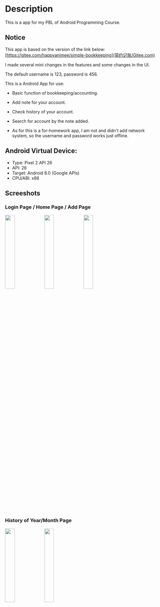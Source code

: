 # Description
 This is a app for my PBL of Android Programming Course.
 
 ## Notice
 This app is based on the version of the link below:
 [https://gitee.com/happyanimee/simple-bookkeeping](简约记账/Gitee.com)

 I made several mini changes in the features and some changes in the UI.
 
 The default username is 123, password is 456.
 
 This is a Android App for use:
 - Basic function of bookkeeping/accounting.
 - Add note for your account.
 - Check history of your account.
 - Search for account by the note added.
 
 - As for this is a for-homework app, I am not and didn't add network system, so the username and password works just offline.
 
## Android Virtual Device:
 - Type: Pixel 2 API 26
 - API: 26
 - Target: Android 8.0 (Google APIs)
 - CPU/ABI: x86
 
## Screeshots
### Login Page / Home Page / Add Page
<img src="https://user-images.githubusercontent.com/42086456/210241757-2a2519c4-67fc-4a03-a8d0-81eac20978d6.jpg" width=25%> <img src="https://user-images.githubusercontent.com/42086456/210241785-539e8e1f-3bf4-4ada-bf98-43462b2be480.jpg" width=25%> <img src="https://user-images.githubusercontent.com/42086456/210241816-1fe0c718-0816-4c7f-aed9-f1a32da54bef.jpg" width=25%>

### History of Year/Month Page
<img src="https://user-images.githubusercontent.com/42086456/210241827-8c674f9c-27fd-4ce4-a3d1-f4df1f554425.jpg" width=25%> <img src="https://user-images.githubusercontent.com/42086456/210241833-25728a79-867a-45c2-8f2b-ab844050a116.jpg" width=25%>
